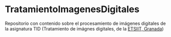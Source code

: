 TratamientoImagenesDigitales
============================

Repositorio con contenido sobre el procesamiento de imágenes digitales de la asignatura TID (Tratamiento de imágnes digitales, de la [ETSIIT, Granada](http://etsiit.ugr.es/))
